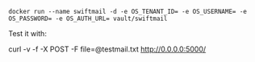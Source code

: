 	docker run --name swiftmail -d -e OS_TENANT_ID= -e OS_USERNAME= -e OS_PASSWORD= -e OS_AUTH_URL= vault/swiftmail

Test it with:

  curl -v -f -X POST -F file=@testmail.txt http://0.0.0.0:5000/